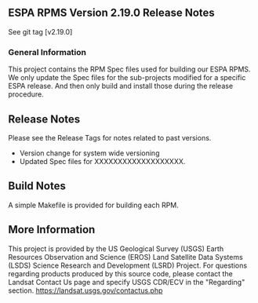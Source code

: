 ## ESPA RPMS Version 2.19.0 Release Notes

See git tag [v2.19.0]

### General Information
This project contains the RPM Spec files used for building our ESPA RPMS.  We only update the Spec files for the sub-projects modified for a specific ESPA release.  And then only build and install those during the release procedure.

## Release Notes
Please see the Release Tags for notes related to past versions.

- Version change for system wide versioning
- Updated Spec files for XXXXXXXXXXXXXXXXXXX.

## Build Notes
A simple Makefile is provided for building each RPM.

## More Information
This project is provided by the US Geological Survey (USGS) Earth Resources
Observation and Science (EROS) Land Satellite Data Systems (LSDS) Science
Research and Development (LSRD) Project. For questions regarding products
produced by this source code, please contact the Landsat Contact Us page and
specify USGS CDR/ECV in the "Regarding" section.
https://landsat.usgs.gov/contactus.php
